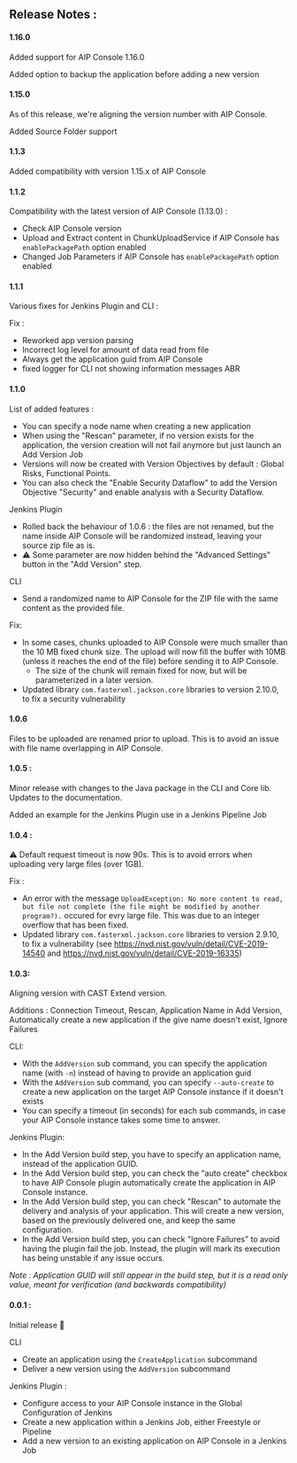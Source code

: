 ## Release Notes :

#### 1.16.0

Added support for AIP Console 1.16.0

Added option to backup the application before adding a new version

#### 1.15.0

As of this release, we're aligning the version number with AIP Console.

Added Source Folder support

#### 1.1.3

Added compatibility with version 1.15.x of AIP Console 

#### 1.1.2

Compatibility with the latest version of AIP Console (1.13.0) :
* Check AIP Console version
* Upload and Extract content in ChunkUploadService if AIP Console has `enablePackagePath` option enabled
* Changed Job Parameters if AIP Console has `enablePackagePath` option enabled

#### 1.1.1

Various fixes for Jenkins Plugin and CLI :

Fix :
* Reworked app version parsing
* Incorrect log level for amount of data read from file
* Always get the application guid from AIP Console
* fixed logger for CLI not showing information messages ABR

#### 1.1.0

List of added features :
* You can specify a node name when creating a new application
* When using the "Rescan" parameter, if no version exists for the application, the version creation will not fail anymore but just launch an Add Version Job
* Versions will now be created with Version Objectives by default : Global Risks, Functional Points.
* You can also check the "Enable Security Dataflow" to add the Version Objective "Security" and enable analysis with a Security Dataflow.

Jenkins Plugin 
* Rolled back the behaviour of 1.0.6 : the files are not renamed, but the name inside AIP Console will be randomized instead, leaving your source zip file as is.
* ⚠ Some parameter are now hidden behind the "Advanced Settings" button in the "Add Version" step. 

CLI
* Send a randomized name to AIP Console for the ZIP file with the same content as the provided file.

Fix:
* In some cases, chunks uploaded to AIP Console were much smaller than the 10 MB fixed chunk size. The upload will now fill the buffer with 10MB (unless it reaches the end of the file) before sending it to AIP Console.
    * The size of the chunk will remain fixed for now, but will be parameterized in a later version.
* Updated library `com.fasterxml.jackson.core` libraries to version 2.10.0, to fix a security vulnerability

#### 1.0.6

Files to be uploaded are renamed prior to upload. This is to avoid an issue with file name overlapping in AIP Console.

#### 1.0.5 :

Minor release with changes to the Java package in the CLI and Core lib.
Updates to the documentation.

Added an example for the Jenkins Plugin use in a Jenkins Pipeline Job

#### 1.0.4 : 

⚠ Default request timeout is now 90s. This is to avoid errors when uploading very large files (over 1GB). 

Fix :
* An error with the message `UploadException: No more content to read, but file not complete (the file might be modified by another program?).` occured for evry large file. This was due to an integer overflow that has been fixed.
* Updated library `com.fasterxml.jackson.core` libraries to version 2.9.10, to fix a vulnerability (see https://nvd.nist.gov/vuln/detail/CVE-2019-14540 and https://nvd.nist.gov/vuln/detail/CVE-2019-16335)

#### 1.0.3:

Aligning version with CAST Extend version.
 
Additions : Connection Timeout, Rescan, Application Name in Add Version, Automatically create a new application if the give name doesn't exist, Ignore Failures

CLI:
* With the `AddVersion` sub command, you can specify the application name (with `-n`) instead of having to provide an application guid
* With the `AddVersion` sub command, you can specify `--auto-create` to create a new application on the target AIP Console instance if it doesn't exists
* You can specify a timeout (in seconds) for each sub commands, in case your AIP Console instance takes some time to answer.

Jenkins Plugin:
* In the Add Version build step, you have to specify an application name, instead of the application GUID.
* In the Add Version build step, you can check the "auto create" checkbox to have AIP Console plugin automatically create the application in AIP Console instance.
* In the Add Version build step, you can check "Rescan" to automate the delivery and analysis of your application. This will create a new version, based on the previously delivered one, and keep the same configuration.
* In the Add Version build step, you can check "Ignore Failures" to avoid having the plugin fail the job. Instead, the plugin will mark its execution has being unstable if any issue occurs.

*Note : Application GUID will still appear in the build step, but it is a read only value, meant for verification (and backwards compatibility)*

#### 0.0.1 :

Initial release 🎉 

CLI
* Create an application using the `CreateApplication` subcommand
* Deliver a new version using the `AddVersion` subcommand

Jenkins Plugin :
* Configure access to your AIP Console instance in the Global Configuration of Jenkins
* Create a new application within a Jenkins Job, either Freestyle or Pipeline
* Add a new version to an existing application on AIP Console in a Jenkins Job 